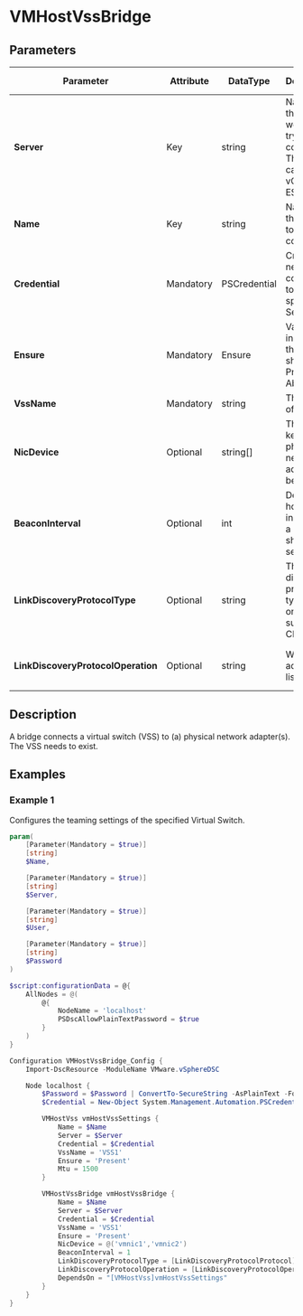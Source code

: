 # VMHostVssBridge

## Parameters

| Parameter | Attribute | DataType | Description | Allowed Values |
| --- | --- | --- | --- | --- |
| **Server** | Key | string | Name of the Server we are trying to connect to. The Server can be a vCenter or ESXi. ||
| **Name** | Key | string | Name of the VMHost to configure. ||
| **Credential** | Mandatory | PSCredential | Credentials needed for connection to the specified Server. ||
| **Ensure** | Mandatory | Ensure | Value indicating if the VSS should be Present or Absent. | Present, Absent |
| **VssName** | Mandatory | string | The name of the VSS. ||
| **NicDevice** | Optional | string[] | The list of keys of the physical network adapters to be bridged. ||
| **BeaconInterval** | Optional | int | Determines how often, in seconds, a beacon should be sent. ||
| **LinkDiscoveryProtocolType** | Optional | string | The discovery protocol type. VSS only supports CDP. | CDP |
| **LinkDiscoveryProtocolOperation** | Optional | string | Whether to advertise or listen. | Advertise, Both, Listen, None |

## Description

A bridge connects a virtual switch (VSS) to (a) physical network adapter(s). The VSS needs to exist.

## Examples

### Example 1

Configures the teaming settings of the specified Virtual Switch.

````powershell
param(
    [Parameter(Mandatory = $true)]
    [string]
    $Name,

    [Parameter(Mandatory = $true)]
    [string]
    $Server,

    [Parameter(Mandatory = $true)]
    [string]
    $User,

    [Parameter(Mandatory = $true)]
    [string]
    $Password
)

$script:configurationData = @{
    AllNodes = @(
        @{
            NodeName = 'localhost'
            PSDscAllowPlainTextPassword = $true
        }
    )
}

Configuration VMHostVssBridge_Config {
    Import-DscResource -ModuleName VMware.vSphereDSC

    Node localhost {
        $Password = $Password | ConvertTo-SecureString -AsPlainText -Force
        $Credential = New-Object System.Management.Automation.PSCredential($User, $Password)

        VMHostVss vmHostVssSettings {
            Name = $Name
            Server = $Server
            Credential = $Credential
            VssName = 'VSS1'
            Ensure = 'Present'
            Mtu = 1500
        }

        VMHostVssBridge vmHostVssBridge {
            Name = $Name
            Server = $Server
            Credential = $Credential
            VssName = 'VSS1'
            Ensure = 'Present'
            NicDevice = @('vmnic1','vmnic2')
            BeaconInterval = 1
            LinkDiscoveryProtocolType = [LinkDiscoveryProtocolProtocol]::CDP
            LinkDiscoveryProtocolOperation = [LinkDiscoveryProtocolOperation]::Listen
            DependsOn = "[VMHostVss]vmHostVssSettings"
        }
    }
}
````
